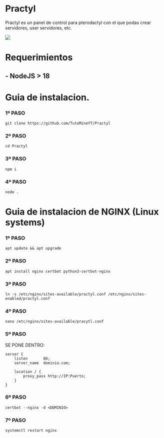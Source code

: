 # Practyl
Practyl es un panel de control para pterodactyl con el que podas crear servidores, user servidores, etc.

<img src= "https://cdn.discordapp.com/attachments/951734936539394088/1101944854432465007/image.png">

<h1>Requerimientos</h1>
<h2>- NodeJS > 18</h2>

<h1>Guia de instalacion.</h1>
<h3>1º PASO</h3>

```
git clone https://github.com/TutoMineYT/Practyl
```

<h3>2º PASO</h3>

```
cd Practyl
```

<h3>3º PASO</h3>

```
npm i
```

<h3>4º PASO</h3>

```
node .
```

<h1>Guia de instalacion de NGINX (Linux systems)</h1>
<h3>1º PASO</h3>

```
apt update && apt upgrade
```

<h3>2º PASO</h3>

```
apt install nginx certbot python3-certbot-nginx
```

<h3>3º PASO</h3>

```
ln -s /etc/nginx/sites-available/practyl.conf /etc/nginx/sites-enabled/practyl.conf
```

<h3>4º PASO</h3>

```
nano /etc/nginx/sites-available/pracytl.conf
```

<h3>5º PASO</h3>
SE PONE DENTRO:

```
server {
    listen       80;
    server_name  dominio.com;

    location / {
        proxy_pass http://IP:Puerto;
    }
}
```

<h3>6º PASO</h3>

```
certbot --nginx -d <DOMINIO>
```

<h3>7º PASO</h3>

```
systemctl restart nginx
```
